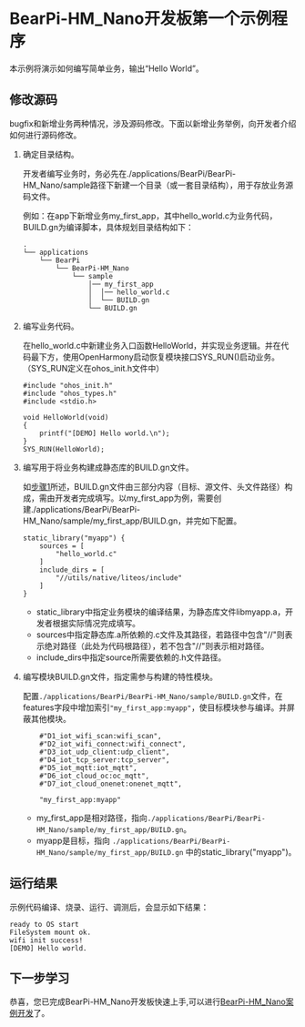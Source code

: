 # BearPi-HM_Nano开发板第一个示例程序<a name="ZH-CN_TOPIC_0000001053183925"></a>

本示例将演示如何编写简单业务，输出“Hello World”。

## 修改源码<a name="section9360141181414"></a>

bugfix和新增业务两种情况，涉及源码修改。下面以新增业务举例，向开发者介绍如何进行源码修改。

1.  <a name="li5479332115116"></a>确定目录结构。

    开发者编写业务时，务必先在./applications/BearPi/BearPi-HM_Nano/sample路径下新建一个目录（或一套目录结构），用于存放业务源码文件。

    例如：在app下新增业务my\_first\_app，其中hello\_world.c为业务代码，BUILD.gn为编译脚本，具体规划目录结构如下：

    ```
    .
    └── applications        
        └── BearPi
            └── BearPi-HM_Nano
                └── sample
                    │── my_first_app
                    │  │── hello_world.c
                    │  └── BUILD.gn
                    └── BUILD.gn
    ```

2.  编写业务代码。

    在hello\_world.c中新建业务入口函数HelloWorld，并实现业务逻辑。并在代码最下方，使用OpenHarmony启动恢复模块接口SYS\_RUN\(\)启动业务。（SYS\_RUN定义在ohos\_init.h文件中）

    ```
    #include "ohos_init.h"
    #include "ohos_types.h"
    #include <stdio.h>
    
    void HelloWorld(void)
    {
        printf("[DEMO] Hello world.\n");
    }
    SYS_RUN(HelloWorld);
    ```

3.  编写用于将业务构建成静态库的BUILD.gn文件。

    如[步骤1](#li5479332115116)所述，BUILD.gn文件由三部分内容（目标、源文件、头文件路径）构成，需由开发者完成填写。以my\_first\_app为例，需要创建./applications/BearPi/BearPi-HM_Nano/sample/my\_first\_app/BUILD.gn，并完如下配置。

    ```
    static_library("myapp") {
        sources = [
            "hello_world.c"
        ]
        include_dirs = [
            "//utils/native/liteos/include"
        ]
    }
    ```

    -   static\_library中指定业务模块的编译结果，为静态库文件libmyapp.a，开发者根据实际情况完成填写。
    -   sources中指定静态库.a所依赖的.c文件及其路径，若路径中包含"//"则表示绝对路径（此处为代码根路径），若不包含"//"则表示相对路径。
    -   include\_dirs中指定source所需要依赖的.h文件路径。

4.  编写模块BUILD.gn文件，指定需参与构建的特性模块。

    配置`./applications/BearPi/BearPi-HM_Nano/sample/BUILD.gn`文件，在features字段中增加索引`"my_first_app:myapp"`，使目标模块参与编译。并屏蔽其他模块。

    ```
        #"D1_iot_wifi_scan:wifi_scan",
        #"D2_iot_wifi_connect:wifi_connect",        
        #"D3_iot_udp_client:udp_client",
        #"D4_iot_tcp_server:tcp_server",
        #"D5_iot_mqtt:iot_mqtt",        
        #"D6_iot_cloud_oc:oc_mqtt",
        #"D7_iot_cloud_onenet:onenet_mqtt",
        
        "my_first_app:myapp"
    ```

    -   my\_first\_app是相对路径，指向`./applications/BearPi/BearPi-HM_Nano/sample/my_first_app/BUILD.gn`。
    -   myapp是目标，指向 `./applications/BearPi/BearPi-HM_Nano/sample/my_first_app/BUILD.gn` 中的static\_library\("myapp"\)。


## 运行结果<a name="section18115713118"></a>

示例代码编译、烧录、运行、调测后，会显示如下结果：

```
ready to OS start
FileSystem mount ok.
wifi init success!
[DEMO] Hello world.
```

## 下一步学习<a name="section9712145420182"></a>

恭喜，您已完成BearPi-HM_Nano开发板快速上手,可以进行[BearPi-HM_Nano案例开发](/applications/BearPi/BearPi-HM_Nano/sample/README.md)了。